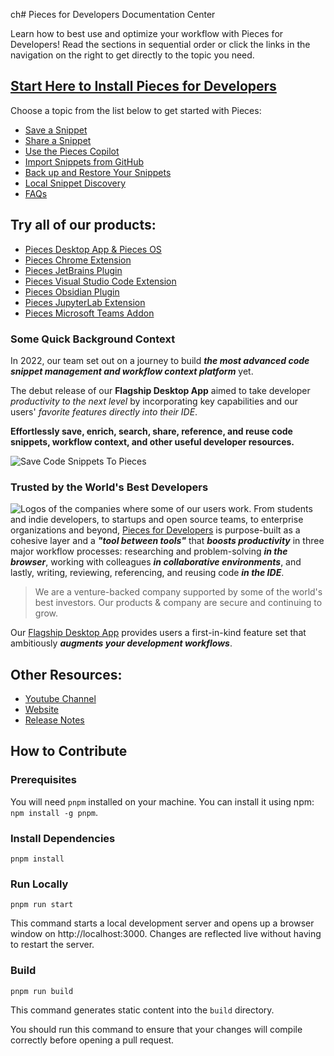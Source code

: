 ch# Pieces for Developers Documentation Center

Learn how to best use and optimize your workflow with Pieces for Developers! Read the sections in sequential order or click the links in the navigation on the right to get directly to the topic you need.

## [Start Here to Install Pieces for Developers](https://docs.pieces.app/installation-getting-started/what-am-i-installing)

Choose a topic from the list below to get started with Pieces:
* [Save a Snippet](https://docs.pieces.app/product-highlights-and-benefits/saving-useful-developer-materials)
* [Share a Snippet](https://docs.pieces.app/personalized-link-sharing/one-click-snippet-sharing)
* [Use the Pieces Copilot](https://docs.pieces.app/features/pieces-copilot)
* [Import Snippets from GitHub](https://docs.pieces.app/product-highlights-and-benefits/saving-to-and-from-github-gists)
* [Back up and Restore Your Snippets](https://docs.pieces.app/features/back-up-and-restore)
* [Local Snippet Discovery](https://docs.pieces.app/product-highlights-and-benefits/in-project-snippet-discovery)
* [FAQs](https://docs.pieces.app/faq)

## Try all of our products:
* [Pieces Desktop App & Pieces OS](https://docs.pieces.app/installation-getting-started/what-am-i-installing)
* [Pieces Chrome Extension](https://chrome.google.com/webstore/detail/pieces-save-code-snippets/igbgibhbfonhmjlechmeefimncpekepm)
* [Pieces JetBrains Plugin](https://plugins.jetbrains.com/plugin/17328-pieces--save-search-share--reuse-code-snippets)
* [Pieces Visual Studio Code Extension](https://marketplace.visualstudio.com/items?itemName=MeshIntelligentTechnologiesInc.pieces-vscode)
* [Pieces Obsidian Plugin](https://obsidian.md/plugins?id=pieces-for-developers)
* [Pieces JupyterLab Extension](https://docs.pieces.app/extensions-plugins/jupyterlab)
* [Pieces Microsoft Teams Addon](https://docs.pieces.app/extensions-plugins/teams)

### Some Quick Background Context

In 2022, our team set out on a journey to build **_the most advanced code snippet management and workflow context platform_** yet.

The debut release of our **Flagship Desktop App** aimed to take developer _productivity to the next level_ by incorporating key capabilities and our users' _favorite features directly into their IDE_.

**Effortlessly save, enrich, search, share, reference, and reuse code snippets, workflow context, and other useful developer resources.**

![Save Code Snippets To Pieces](https://storage.googleapis.com/pieces_static_resources/vs_code_marketplace/GIFs/HERO_GIF_SAVE_ENRICHED_SNIPPET_DESKTOP_APP_AND_VISUAL_STUDIO_CODE_EXTENSION)

### Trusted by the World's Best Developers
![Logos of the companies where some of our users work.](https://storage.googleapis.com/pieces_static_resources/vs_code_marketplace/GIFs/TRUSTED_BY_SOME_OF_THE_WORLDS_BEST_DEVELOPERS_LEFT_ALIGNED)
From students and indie developers, to startups and open source teams, to enterprise organizations and beyond, <a target="_blank" href="https://docs.pieces.app/overview">Pieces for Developers</a> is purpose-built as a cohesive layer and a **_"tool between tools"_** that **_boosts productivity_** in three major workflow processes: researching and problem-solving **_in the browser_**, working with colleagues **_in collaborative environments_**, and lastly, writing, reviewing, referencing, and reusing code **_in the IDE_**.
> We are a venture-backed company supported by some of the world's best investors. Our products & company are secure and continuing to grow.

Our <a target="_blank" href="https://pieces.app">Flagship Desktop App</a> provides users a first-in-kind feature set that ambitiously **_augments your development workflows_**.

## Other Resources:
* [Youtube Channel](https://www.youtube.com/@getpieces)
* [Website](https://code.pieces.app)
* [Release Notes](https://code.pieces.app/updates)

## How to Contribute

### Prerequisites

You will need `pnpm` installed on your machine. You can install it using npm: `npm install -g pnpm`.

### Install Dependencies

```
pnpm install
```

### Run Locally

```
pnpm run start
```

This command starts a local development server and opens up a browser window on http://localhost:3000. Changes are reflected live without having to restart the server.

### Build

```
pnpm run build
```

This command generates static content into the `build` directory.

You should run this command to ensure that your changes will compile correctly before opening a pull request.
